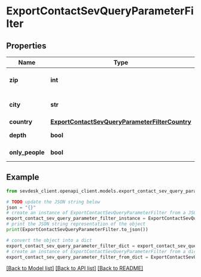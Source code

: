 # ExportContactSevQueryParameterFilter


## Properties

Name | Type | Description | Notes
------------ | ------------- | ------------- | -------------
**zip** | **int** | filters the contacts by zip code | [optional] 
**city** | **str** | filters the contacts by city | [optional] 
**country** | [**ExportContactSevQueryParameterFilterCountry**](ExportContactSevQueryParameterFilterCountry.md) |  | [optional] 
**depth** | **bool** | export only organisations | [optional] 
**only_people** | **bool** | export only people | [optional] 

## Example

```python
from sevdesk_client.openapi_client.models.export_contact_sev_query_parameter_filter import ExportContactSevQueryParameterFilter

# TODO update the JSON string below
json = "{}"
# create an instance of ExportContactSevQueryParameterFilter from a JSON string
export_contact_sev_query_parameter_filter_instance = ExportContactSevQueryParameterFilter.from_json(json)
# print the JSON string representation of the object
print(ExportContactSevQueryParameterFilter.to_json())

# convert the object into a dict
export_contact_sev_query_parameter_filter_dict = export_contact_sev_query_parameter_filter_instance.to_dict()
# create an instance of ExportContactSevQueryParameterFilter from a dict
export_contact_sev_query_parameter_filter_from_dict = ExportContactSevQueryParameterFilter.from_dict(export_contact_sev_query_parameter_filter_dict)
```
[[Back to Model list]](../README.md#documentation-for-models) [[Back to API list]](../README.md#documentation-for-api-endpoints) [[Back to README]](../README.md)


